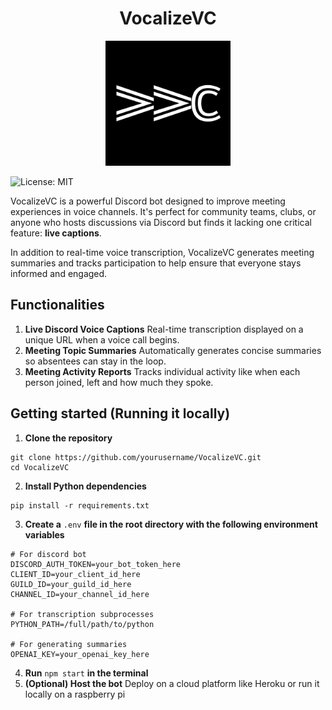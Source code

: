 <h1 align="center">VocalizeVC</h1>
<p align="center">
    <img src="./static/VVC.png" alt="Logo" width="200"/>
</p>

![License: MIT](https://img.shields.io/badge/License-MIT-yellow.svg)

VocalizeVC is a powerful Discord bot designed to improve meeting experiences in voice channels. It's perfect for community teams, clubs, or anyone who hosts discussions via Discord but finds it lacking one critical feature: **live captions**.

In addition to real-time voice transcription, VocalizeVC generates meeting summaries and tracks participation to help ensure that everyone stays informed and engaged.

## Functionalities
1. **Live Discord Voice Captions**
Real-time transcription displayed on a unique URL when a voice call begins.
2. **Meeting Topic Summaries**
Automatically generates concise summaries so absentees can stay in the loop.
3. **Meeting Activity Reports**
Tracks individual activity like when each person joined, left and how much they spoke.

## Getting started (Running it locally)
1. **Clone the repository**
```
git clone https://github.com/yourusername/VocalizeVC.git
cd VocalizeVC
```
2. **Install Python dependencies**
```
pip install -r requirements.txt
```
3. **Create a** `.env` **file in the root directory with the following environment variables**
```
# For discord bot
DISCORD_AUTH_TOKEN=your_bot_token_here
CLIENT_ID=your_client_id_here
GUILD_ID=your_guild_id_here
CHANNEL_ID=your_channel_id_here

# For transcription subprocesses
PYTHON_PATH=/full/path/to/python

# For generating summaries
OPENAI_KEY=your_openai_key_here
```
4. **Run** `npm start` **in the terminal**
5. **(Optional) Host the bot**
Deploy on a cloud platform like Heroku or run it locally on a raspberry pi
